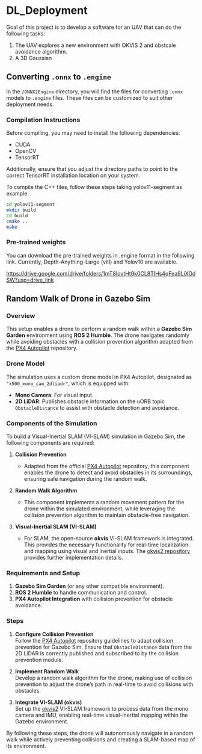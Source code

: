 # DL_Deployment
Goal of this project is to develop a software for an UAV that can do the following tasks:
1. The UAV explores a new environment with OKVIS 2 and obstcale avoidance algorithm.
2. A 3D Gaussian 

## Converting `.onnx` to `.engine`

In the `/ONNX2Engine` directory, you will find the files for converting `.onnx` models to `.engine` files. These files can be customized to suit other deployment needs.

### Compilation Instructions

Before compiling, you may need to install the following dependencies:
- CUDA
- OpenCV
- TensorRT

Additionally, ensure that you adjust the directory paths to point to the correct TensorRT installation location on your system.

To compile the C++ files, follow these steps taking yolov11-segment as example:
   ```bash
   cd yolov11-segment
   mkdir build
   cd build
   cmake ..
   make
   ```
### Pre-trained weights

You can download the pre-trained weights in .engine format in the following link. Currently, Depth-Anything-Large (vitl) and Yolov10 are available.

https://drive.google.com/drive/folders/1mT8IovtHt9k0CL8TIHs4qFea9LiXGdSW?usp=drive_link

## Random Walk of Drone in Gazebo Sim

### Overview

This setup enables a drone to perform a random walk within a **Gazebo Sim Garden** environment using **ROS 2 Humble**. The drone navigates randomly while avoiding obstacles with a collision prevention algorithm adapted from the [PX4 Autopilot](https://github.com/PX4/PX4-Autopilot) repository.

### Drone Model

The simulation uses a custom drone model in PX4 Autopilot, designated as `"x500_mono_cam_2dliadr"`, which is equipped with:
- **Mono Camera**: For visual input.
- **2D LiDAR**: Publishes obstacle information on the uORB topic `ObstacleDistance` to assist with obstacle detection and avoidance.

### Components of the Simulation

To build a Visual-Inertial SLAM (VI-SLAM) simulation in Gazebo Sim, the following components are required:

1. **Collision Prevention**  
   - Adapted from the official [PX4 Autopilot](https://github.com/PX4/PX4-Autopilot) repository, this component enables the drone to detect and avoid obstacles in its surroundings, ensuring safe navigation during the random walk.

2. **Random Walk Algorithm**  
   - This component implements a random movement pattern for the drone within the simulated environment, while leveraging the collision prevention algorithm to maintain obstacle-free navigation.

3. **Visual-Inertial SLAM (VI-SLAM)**  
   - For SLAM, the open-source **okvis** VI-SLAM framework is integrated. This provides the necessary functionality for real-time localization and mapping using visual and inertial inputs. The [okvis2 repository](https://github.com/smartroboticslab/okvis2) provides further implementation details.

### Requirements and Setup

1. **Gazebo Sim Garden** (or any other compatible environment).
2. **ROS 2 Humble** to handle communication and control.
3. **PX4 Autopilot Integration** with collision prevention for obstacle avoidance.

### Steps

1. **Configure Collision Prevention**  
   Follow the [PX4 Autopilot](https://github.com/PX4/PX4-Autopilot) repository guidelines to adapt collision prevention for Gazebo Sim. Ensure that `ObstacleDistance` data from the 2D LiDAR is correctly published and subscribed to by the collision prevention module.

2. **Implement Random Walk**  
   Develop a random walk algorithm for the drone, making use of collision prevention to adjust the drone’s path in real-time to avoid collisions with obstacles.

3. **Integrate VI-SLAM (okvis)**  
   Set up the [okvis2](https://github.com/smartroboticslab/okvis2) VI-SLAM framework to process data from the mono camera and IMU, enabling real-time visual-inertial mapping within the Gazebo environment.

By following these steps, the drone will autonomously navigate in a random walk while actively preventing collisions and creating a SLAM-based map of its environment.
